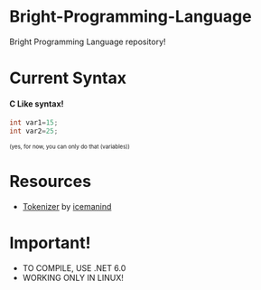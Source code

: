 # Bright-Programming-Language
Bright Programming Language repository!
# Current Syntax
#### C Like syntax!
```c
int var1=15;
int var2=25;
```
<sup><sub>(yes, for now, you can only do that (variables))</sup></sub>
# Resources
- [Tokenizer](https://github.com/icemanind/TokenIcer) by [icemanind](https://github.com/icemanind)

# Important!
- TO COMPILE, USE .NET 6.0
- WORKING ONLY IN LINUX!
